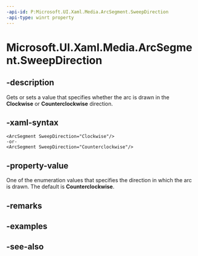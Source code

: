 ```yaml
---
-api-id: P:Microsoft.UI.Xaml.Media.ArcSegment.SweepDirection
-api-type: winrt property
---
```


<!-- Property syntax
public Windows.UI.Xaml.Media.SweepDirection SweepDirection { get;  set; }
-->

# Microsoft.UI.Xaml.Media.ArcSegment.SweepDirection

## -description
Gets or sets a value that specifies whether the arc is drawn in the **Clockwise** or **Counterclockwise** direction.

## -xaml-syntax
```xaml
<ArcSegment SweepDirection="Clockwise"/>
-or-
<ArcSegment SweepDirection="Counterclockwise"/>
```


## -property-value
One of the enumeration values that specifies the direction in which the arc is drawn. The default is **Counterclockwise**.

## -remarks

## -examples

## -see-also
